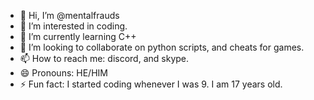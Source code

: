- 👋 Hi, I’m @mentalfrauds
- 👀 I’m interested in coding.
- 🌱 I’m currently learning C++
- 💞️ I’m looking to collaborate on python scripts, and cheats for games.
- 📫 How to reach me: discord, and skype.
- 😄 Pronouns: HE/HIM
- ⚡ Fun fact: I started coding whenever I was 9. I am 17 years old.

<!---
mentalfrauds/mentalfrauds is a ✨ special ✨ repository because its `README.md` (this file) appears on your GitHub profile.
You can click the Preview link to take a look at your changes.
--->
